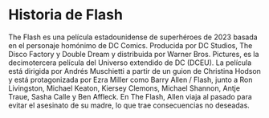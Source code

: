 # Historia de Flash

The Flash es una película estadounidense de superhéroes de 2023 basada en el personaje homónimo de DC Comics. Producida por DC Studios, The Disco Factory y Double Dream y distribuida por Warner Bros. Pictures, es la decimotercera película del Universo extendido de DC (DCEU). La película está dirigida por Andrés Muschietti a partir de un guion de Christina Hodson y está protagonizada por Ezra Miller como Barry Allen / Flash, junto a Ron Livingston, Michael Keaton, Kiersey Clemons, Michael Shannon, Antje Traue, Sasha Calle y Ben Affleck. En The Flash, Allen viaja al pasado para evitar el asesinato de su madre, lo que trae consecuencias no deseadas.
